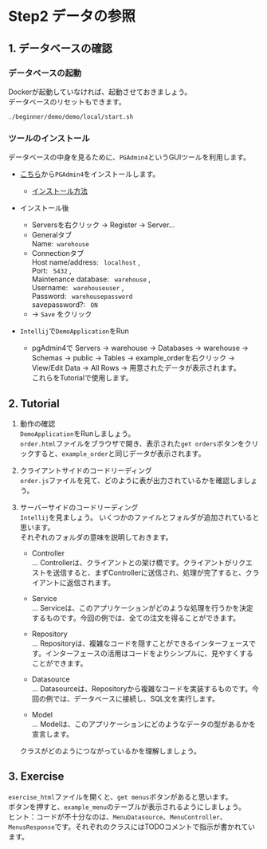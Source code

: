 # Step2  データの参照

## 1. データベースの確認

### データベースの起動

Dockerが起動していなければ、起動させておきましょう。  
データベースのリセットもできます。

`./beginner/demo/demo/local/start.sh`  



### ツールのインストール

データベースの中身を見るために、`PGAdmin4`というGUIツールを利用します。

- [こちら](https://www.pgadmin.org/download/)から`PGAdmin4`をインストールします。
  - [インストール方法](https://qiita.com/pyon_kiti_jp/items/01d6150e46bd66be29f0)

- インストール後
  - Serversを右クリック -> Register -> Server...
  - Generalタブ  
  Name:&ensp;`warehouse`
  - Connectionタブ  
  Host name/address:&ensp; `localhost` ,  
  Port:&ensp; `5432` ,  
  Maintenance database:&ensp; `warehouse` ,  
  Username:&ensp; `warehouseuser` ,  
  Password:&ensp; `warehousepassword`  
  savepassword?:&ensp; `ON` 
  - -> `Save` をクリック

- `Intellij`で`DemoApplication`をRun
  - pgAdmin4で Servers -> warehouse -> Databases -> warehouse -> Schemas -> public -> Tables -> example_orderを右クリック -> View/Edit Data -> All Rows -> 用意されたデータが表示されます。  
  これらをTutorialで使用します。

## 2. Tutorial

1. 動作の確認  
`DemoApplication`をRunしましょう。  
`order.html`ファイルをブラウザで開き、表示された`get orders`ボタンをクリックすると、`example_order`と同じデータが表示されます。

2. クライアントサイドのコードリーディング  
`order.js`ファイルを見て、どのように表が出力されているかを確認しましょう。  

3. サーバーサイドのコードリーディング  
`Intellij`を見ましょう。
いくつかのファイルとフォルダが追加されていると思います。  
それぞれのフォルダの意味を説明しておきます。 

   - Controller  
   … Controllerは、クライアントとの架け橋です。クライアントがリクエストを送信すると、まずControllerに送信され、処理が完了すると、クライアントに返信されます。

   - Service  
   … Serviceは、このアプリケーションがどのような処理を行うかを決定するものです。今回の例では、全ての注文を得ることができます。

   - Repository  
   … Repositoryは、複雑なコードを隠すことができるインターフェースです。インターフェースの活用はコードをよりシンプルに、見やすくすることができます。

   - Datasource  
   … Datasourceは、Repositoryから複雑なコードを実装するものです。今回の例では、データベースに接続し、SQL文を実行します。

   - Model  
   … Modelは、このアプリケーションにどのようなデータの型があるかを宣言します。  

   クラスがどのようにつながっているかを理解しましょう。

## 3. Exercise

`exercise_html`ファイルを開くと、`get menus`ボタンがあると思います。  
ボタンを押すと、`example_menu`のテーブルが表示されるようにしましょう。  
ヒント：コードが不十分なのは、`MenuDatasource`、`MenuController`、`MenusResponse`です。それぞれのクラスにはTODOコメントで指示が書かれています。  
